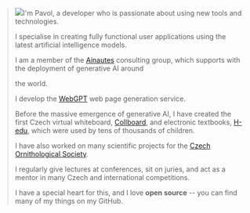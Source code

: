 > ![](media/image1.png)I\'m Pavol, a developer who is passionate about
> using new tools and technologies.
>
> I specialise in creating fully functional user applications using the
> latest artificial intelligence models.
>
> I am a member of the [Ainautes](https://www.ainautes.com/) consulting
> group, which supports with the deployment of generative AI around
>
> the world.
>
> I develop the
> [WebGPT](https://webgpt.cz/?partner=ph&utm_medium=referral&utm_source=personal%E2%80%93page&utm_content=pavolhejny.com&utm_campaign=partner%E2%80%93ph)
> web page generation service.
>
> Before the massive emergence of generative AI, I have created the
> first Czech virtual whiteboard, [Collboard](https://collboard.com/),
> and electronic textbooks, [H-edu](https://h-edu.cz/), which were used
> by tens of thousands of children.
>
> I have also worked on many scientific projects for the [Czech
> Ornithological Society](https://www.birdlife.cz/en/).
>
> I regularly give lectures at conferences, sit on juries, and act as a
> mentor in many Czech and international competitions.
>
> I have a special heart for this, and I love **open source** -- you can
> find many of my things on my GitHub.
